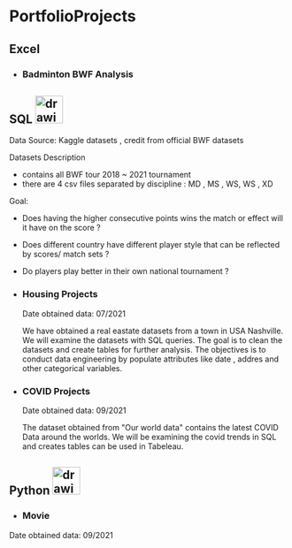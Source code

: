 # PortfolioProjects

## Excel 

- ### Badminton BWF Analysis
    

## SQL  <img src="https://user-images.githubusercontent.com/41959809/133951568-01ce1f5d-0ef7-47fb-917a-6fc0bfabd351.png" alt="drawing" width="50"/>

Data Source: Kaggle datasets , credit from official BWF datasets 

Datasets Description 
- contains all BWF tour 2018 ~ 2021 tournament 
- there are 4 csv files separated by discipline : MD , MS , WS, WS , XD 

Goal:
- Does having the higher consecutive points wins the match or effect will it have on the score ?
- Does different country have different player style that can be reflected by scores/ match sets ?
- Do players play better in their own national tournament ?


- ### Housing Projects
    Date obtained data: 07/2021

    We have obtained a real eastate datasets from a town in USA Nashville. We will examine the datasets with SQL queries. The goal is to clean the datasets and create tables for further analysis. The objectives is to conduct data engineering by populate attributes like date , addres and other categorical variables. 

- ### COVID Projects
    Date obtained data: 09/2021

     The dataset obtained from "Our world data" contains the latest COVID Data around the worlds. We will be examining the covid trends in SQL and creates tables can be used in Tabeleau. 



## Python <img src="https://user-images.githubusercontent.com/41959809/133951520-0596b8b9-5ba2-4e85-b7d8-b51f25ef22c5.png" alt="drawing" width="50"/>


- ### Movie
Date obtained data: 09/2021
